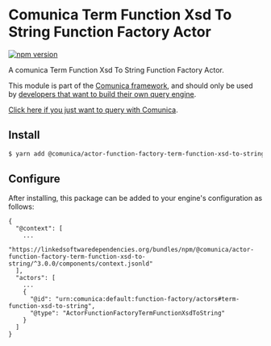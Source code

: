 # Comunica Term Function Xsd To String Function Factory Actor

[![npm version](https://badge.fury.io/js/%40comunica%2Factor-function-factory-term-function-xsd-to-string.svg)](https://www.npmjs.com/package/@comunica/actor-function-factory-term-function-xsd-to-string)

A comunica Term Function Xsd To String Function Factory Actor.

This module is part of the [Comunica framework](https://github.com/comunica/comunica),
and should only be used by [developers that want to build their own query engine](https://comunica.dev/docs/modify/).

[Click here if you just want to query with Comunica](https://comunica.dev/docs/query/).

## Install

```bash
$ yarn add @comunica/actor-function-factory-term-function-xsd-to-string
```

## Configure

After installing, this package can be added to your engine's configuration as follows:
```text
{
  "@context": [
    ...
    "https://linkedsoftwaredependencies.org/bundles/npm/@comunica/actor-function-factory-term-function-xsd-to-string/^3.0.0/components/context.jsonld"
  ],
  "actors": [
    ...
    {
      "@id": "urn:comunica:default:function-factory/actors#term-function-xsd-to-string",
      "@type": "ActorFunctionFactoryTermFunctionXsdToString"
    }
  ]
}
```
